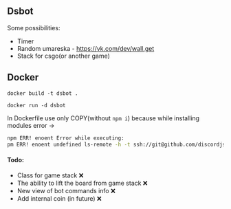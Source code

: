 ## Dsbot

Some possibilities:
- Timer
- Random umareska - https://vk.com/dev/wall.get
- Stack for csgo(or another game)

## Docker
```Docker
docker build -t dsbot .
```
```Docker
docker run -d dsbot
```

In Dockerfile use only COPY(without `npm i`) because while installing modules error -></br>
```bash
npm ERR! enoent Error while executing:
pm ERR! enoent undefined ls-remote -h -t ssh://git@github.com/discordjs/Commando.git
```
<h4>Todo:</h4>

- Class for game stack ❌
- The ability to lift the board from game stack ❌
- New view of bot commands info ❌
- Add internal coin (in future) ❌
